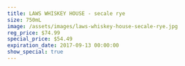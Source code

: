 ```yaml
---
title: LAWS WHISKEY HOUSE - secale rye
size: 750mL
image: /assets/images/laws-whiskey-house-secale-rye.jpg
reg_price: $74.99
special_price: $54.49
expiration_date: 2017-09-13 00:00:00
show_special: true
---
```



